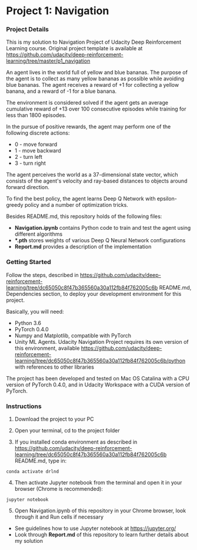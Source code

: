 # Project 1: Navigation
### Project Details

This is my solution to Navigation Project of Udacity Deep Reinforcement Learning course. Original project template is available at https://github.com/udacity/deep-reinforcement-learning/tree/master/p1_navigation

An agent lives in the world full of yellow and blue bananas. The purpose of the agent is to collect as many yellow bananas as possible while avoiding blue bananas. The agent receives a reward of +1 for collecting a yellow banana, and a reward of -1 for a blue banana.

The environment is considered solved if the agent gets an average cumulative reward of +13 over 100 consecutive episodes while training for less than 1800 episodes.

In the pursue of positive rewards, the agent may perform one of the following discrete actions:
* 0 - move forward
* 1 - move backward
* 2 - turn left
* 3 - turn right

The agent perceives the world as a 37-dimensional state vector, which consists of the agent's velocity and ray-based distances to objects around forward direction.

To find the best policy, the agent learns Deep Q Network with epsilon-greedy policy and a number of optimization tricks.

Besides README.md, this repository holds of the following files:

* __Navigation.ipynb__ contains Python code to train and test the agent using different algorithms
* __*.pth__ stores weights of various Deep Q Neural Network configurations
* __Report.md__ provides a description of the implementation

### Getting Started

Follow the steps, described in https://github.com/udacity/deep-reinforcement-learning/tree/dc65050c8f47b365560a30a112fb84f762005c6b README.md, Dependencies section, to deploy your development environment for this project.

Basically, you will need:

* Python 3.6
* PyTorch 0.4.0
* Numpy and Matplotlib, compatible with PyTorch
* Unity ML Agents. Udacity Navigation Project requires its own version of this environment, available https://github.com/udacity/deep-reinforcement-learning/tree/dc65050c8f47b365560a30a112fb84f762005c6b/python with references to other libraries

The project has been developed and tested on Mac OS Catalina with a CPU version of PyTorch 0.4.0, and in Udacity Workspace with a CUDA version of PyTorch.

### Instructions

1. Download the project to your PC

2. Open your terminal, cd to the project folder

3. If you installed conda environment as described in https://github.com/udacity/deep-reinforcement-learning/tree/dc65050c8f47b365560a30a112fb84f762005c6b README.md, type in:

```
conda activate drlnd
```

4. Then activate Jupyter notebook from the terminal and open it in your browser (Chrome is recommended):

```
jupyter notebook
```

5. Open Navigation.ipynb of this repository in your Chrome browser, look through it and Run cells if necessary

* See guidelines how to use Jupyter notebook at https://jupyter.org/
* Look through __Report.md__ of this repository to learn further details about my solution
